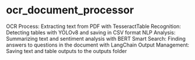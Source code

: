 # ocr_document_processor
OCR Process: Extracting text from PDF with TesseractTable Recognition: Detecting tables with YOLOv8 and saving in CSV format NLP Analysis: Summarizing text and sentiment analysis with BERT Smart Search: Finding answers to questions in the document with LangChain Output Management: Saving text and table outputs to the outputs folder
